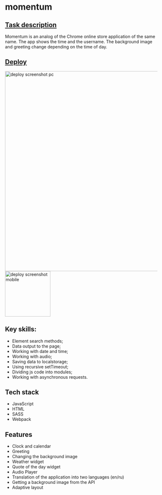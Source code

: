 # momentum

## [Task description](https://github.com/rolling-scopes-school/tasks/blob/master/tasks/momentum/momentum-stage1.md) 
Momentum is an analog of the Chrome online store application of the same name. The app shows the time and the username. The background image and greeting change depending on the time of day.

## [Deploy](https://maxxx1mhr.github.io/momentum/momentum/)

<img  src="https://github.com/Maxxx1mHR/momentum/assets/44443884/35627c54-ec0d-4f4f-9339-f1d386ec9299" alt="deploy screenshot pc" width="660">
<img  src="https://github.com/Maxxx1mHR/momentum/assets/44443884/319a6471-3a8b-4113-9d5f-26e895b2b128" alt="deploy screenshot mobile" width="150">  

## Key skills:
* Element search methods;
* Data output to the page;
* Working with date and time;
* Working with audio;
* Saving data to localstorage;
* Using recursive setTimeout;
* Dividing js code into modules;
* Working with asynchronous requests.

## Tech stack
* JavaScript
* HTML
* SASS
* Webpack

## Features
* Clock and calendar
* Greeting
* Changing the background image
* Weather widget
* Quote of the day widget
* Audio Player
* Translation of the application into two languages (en/ru)
* Getting a background image from the API
* Adaptive layout
